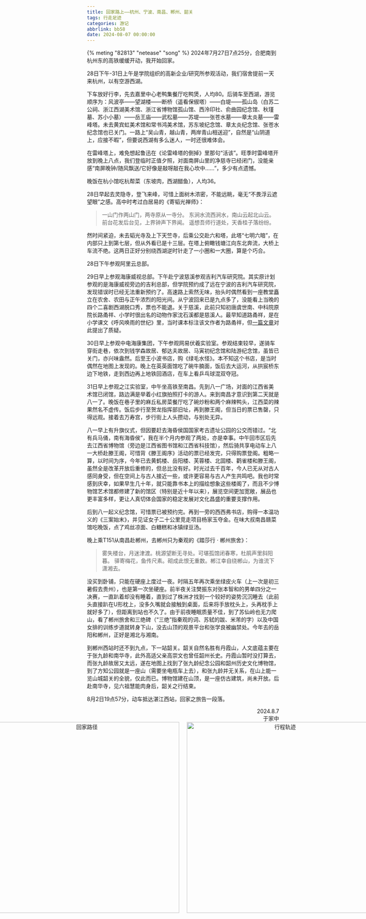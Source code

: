 ```yaml
---
title: 回家路上——杭州、宁波、南昌、郴州、韶关
tags: 行走足迹
categories: 游记
abbrlink: bb58
date: 2024-08-07 00:00:00
---
```


{% meting "82813" "netease" "song" %}
2024年7月27日7点25分，合肥南到杭州东的高铁缓缓开动，我开始回家。

28日下午-31日上午是学院组织的高新企业/研究所参观活动，我们宿舍提前一天来杭州，以有空游西湖。

下车放好行李，先去嘉里中心老鸭集餐厅吃鸭煲，人均80。后骑车至西湖，游览顺序为：风波亭——望湖楼——断桥（遥看保俶塔）——白堤——孤山岛（白苏二公祠、浙江西湖美术馆、浙江省博物馆孤山馆、西泠印社、俞曲园纪念馆、秋瑾墓、苏小小墓）——岳王庙——武松墓——苏堤——张苍水墓——章太炎墓——雷峰塔。未去黄宾虹美术馆和常书鸿美术馆，苏东坡纪念馆、章太炎纪念馆、张苍水纪念馆也已关门。一路上“吴山青，越山青，两岸青山相送迎”，自然是“山阴道上，应接不暇”，但要说西湖有多么迷人，一时还很难体会。

在雷峰塔上，难免想起鲁迅在《论雷峰塔的倒掉》里那句“活该”。旺季时雷峰塔开放到晚上八点，我们登临时正值夕照，对面南屏山里的净慈寺已经闭门，没能亲感“南屏晚钟/随风飘送/它好像是敲呀敲在我心坎中……”，多少有点遗憾。

晚饭在杭小馆吃杭帮菜（东坡肉，西湖醋鱼），人均36。

28日早起去灵隐寺，登飞来峰，可惜上面树木浓密，不能远眺，毫无“不畏浮云遮望眼”之感。高中时考过白居易的《寄韬光禅师》：

> 一山门作两山门，两寺原从一寺分。
> 东涧水流西涧水，南山云起北山云。
> 前台花发后台见，上界钟声下界闻。
> 遥想吾师行道处，天香桂子落纷纷。


然时间紧迫，未去韬光寺及上下天竺寺，后乘公交赴六和塔，此塔“七明六暗”，在内部只上到第七层，但从外看已是十三层。在塔上俯瞰钱塘江向东北奔流，大桥上车流不绝。这两日正好分别绕西湖逆时针走了一小圈和一大圈，算是个巧合。

28日下午参观阿里云总部。

29日早上参观海康威视总部。下午赴宁波慈溪参观吉利汽车研究院。其实原计划参观的是海康威视旁边的吉利总部，但学院预约成了远在宁波的吉利汽车研究院，发现错误时已经无法重新预约了。高速路上索然无味，抬头时偶然看到一座教堂矗立在农舍、农田与正午浓烈的阳光间。从宁波回来已是九点多了，没能看上当晚的四个二喜剧西湖脱口秀，票也不能退。关于慈溪，此前只知初唐虞世南、中科院原院长路甬祥、小学时很出名的动物作家沈石溪都是慈溪人。最早知道路甬祥，是在小学课文《呼风唤雨的世纪》里，当时课本标注该文作者为路甬祥，但[一篇文章](https://www.163.com/dy/article/IO1VNASL0521NE3N.html)对此提出了质疑。

30日早上参观中电海康集团，下午参观网易伏羲实验室。参观结束较早，遂骑车穿街走巷，依次到钱学森故居、郁达夫故居、马寅初纪念馆和陆游纪念馆，虽皆已关门，亦兴味盎然。后至王小波书店，购《绿毛水怪》。本不知这个书店，是当时偶然在地图上发现的。晚上在英英面馆吃了碗牛腩面，饭后去大运河，从拱宸桥东边下地铁，走到西边再上地铁回酒店，在车上看乒乓球混双夺冠。

31日早上参观之江实验室，中午坐高铁至南昌。先到八一广场，对面的江西省美术馆已闭馆，路边满是举着小红旗拍照打卡的游人。来到南昌才意识到第二天就是八一了。晚饭在巷子里的麻丘私房菜餐厅吃了碗炒粉和两个麻辣鸭头，江西菜的辣果然名不虚传。饭后步行至贺龙指挥部旧址，再到滕王阁，但当日的票已售罄，只得远观。接着去万寿宫，步行街上人头攒动，与别处无异。

八一早上有升旗仪式，但因要赶去海昏侯国国家考古遗址公园的公交而错过。“北有兵马俑，南有海昏侯”，我在半个月内参观了两处，亦是幸事。中午回市区后先去江西省博物馆（旁边是江西省图书馆和江西省科技馆），然后骑共享电动车上八一大桥赴滕王阁，可惜背《滕王阁序》活动的票已经发完，只得购票登阁。粗略一算，以时间为序，今年已去黄鹤楼、岳阳楼、芙蓉楼、北固楼、鹳雀楼和滕王阁，虽然全是改革开放后重修的，但总比没有好。时光过去千百年，今人已无从对古人感同身受，但在空间上与古人接近一些，或许更容易与古人产生共鸣吧。我也时常感到庆幸，如果早生几十年，就只能靠书本上的描绘想象这些楼阁了，而且不少博物馆艺术馆都修建了新的馆区（特别是近十年以来），展览空间更加宽敞，展品也更丰富多样，更让人真切体会国家的稳定发展对文化昌盛的重要支撑作用。

后到八一起义纪念馆，可惜票已被预约完。再到一旁的西西弗书店，购得一本温功义的《三案始末》，并见证女子二十公里竞走项目杨家玉夺金。在味大叔南昌赣菜馆吃晚饭，点了鸡丝凉面、白糖糕和冰镇绿豆汤。

晚上乘T151从南昌赴郴州，去郴州只为秦观的《踏莎行 · 郴州旅舍》：

> 雾失楼台，月迷津渡。桃源望断无寻处。可堪孤馆闭春寒，杜鹃声里斜阳暮。
> 驿寄梅花，鱼传尺素。砌成此恨无重数。郴江幸自绕郴山，为谁流下潇湘去。


没买到卧铺，只能在硬座上度过一夜。时隔五年再次乘坐绿皮火车（上一次是初三暑假去贵州），也是第一次坐硬座。前半夜关注樊振东对张本智和的男单四分之一决赛，一直趴着却没有睡着，直到过了株洲才找到一个较好的姿势沉沉睡去（此前头直接趴在U形枕上，没多久嘴就会接触到桌面，后来将手放枕头上，头再枕手上就好多了），但距离到站也不久了。由于前夜睡眠质量不佳，到了苏仙岭也无力爬山，看了郴州旅舍和三绝碑（“三绝”指秦观的词、苏轼的跋、米芾的字）以及中国女排的训练步道就转身下山，没去山顶的观景平台和张学良被幽禁处。今年去的岳阳和郴州，正好是湘北与湘南。

到郴州西站时还不到九点，下一站韶关。韶关自然名胜有丹霞山，人文底蕴主要在于张九龄和南华寺，此外高适父亲高崇文也曾任韶州长史。丹霞山暂时没打算去，而张九龄故居又太远，遂在地图上找到了张九龄纪念公园和韶州历史文化博物馆，到了方知公园就是一座山（需要坐电瓶车上去），和张九龄并无关系，在山上能一览山城韶关的全貌，仅此而已。博物馆建在山顶，是一座仿古建筑，尚未开放。后赴南华寺，见六祖慧能肉身后，韶关之行结束。

8月2日19点57分，动车抵达湛江西站，回家之旅告一段落。

<div style="text-align: right;">2024.8.7<br/>于家中</div>

<div style="display: flex; justify-content: center; align-items: center;">
  <figure style="text-align: center; margin: 0 10px;">
    <img src="https://s3.bmp.ovh/imgs/2024/12/31/bf91a6c8e6e5e85c.jpg" alt="回家路径" style="display: block; margin-left: auto; margin-right: auto; height: 500px;">
  </figure>

  <figure style="text-align: center; margin: 0 10px;">
    <img src="https://s3.bmp.ovh/imgs/2025/02/27/eb792d7a5706eea7.jpg" alt="行程轨迹" style="display: block; margin-left: auto; margin-right: auto; height: 500px;">
  </figure>
</div>